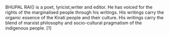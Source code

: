 BHUPAL RAI() is a poet, lyricist,writer and editor. He has voiced for the rights of the marginalised people through his writings. His writings carry the organic essence of the Kirati people and their culture. His writings carry the blend of marxist philosophy and socio-cultural pragmatism of the indigenous people. [1]
